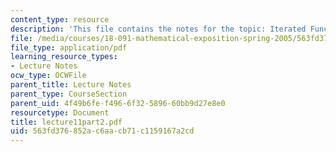 ```yaml
---
content_type: resource
description: 'This file contains the notes for the topic: Iterated Function Systems.'
file: /media/courses/18-091-mathematical-exposition-spring-2005/563fd376852ac6aacb71c1159167a2cd_lecture11part2.pdf
file_type: application/pdf
learning_resource_types:
- Lecture Notes
ocw_type: OCWFile
parent_title: Lecture Notes
parent_type: CourseSection
parent_uid: 4f49b6fe-f496-6f32-5896-60bb9d27e8e0
resourcetype: Document
title: lecture11part2.pdf
uid: 563fd376-852a-c6aa-cb71-c1159167a2cd
---
```

